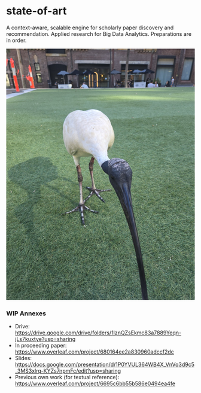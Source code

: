 # state-of-art
A context-aware, scalable engine for scholarly paper discovery and recommendation. Applied research for Big Data Analytics. Preparations are in order.

![ibis](src/ibis.jpg)

### WIP Annexes

* Drive: https://drive.google.com/drive/folders/1IznQZsEkmc83a7889Yeqn-jLs7kuxtye?usp=sharing
* In proceeding paper: https://www.overleaf.com/project/680164ee2a830960adccf2dc
* Slides: https://docs.google.com/presentation/d/1P0YVUL364WB4X_VnVq3d9c5_3MS3xlrq-KYZs7npmFc/edit?usp=sharing
* Previous own work (for textual reference): https://www.overleaf.com/project/6695c6bb55b586e0494ea4fe
